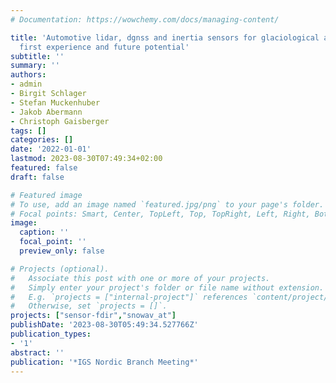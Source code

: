 ```yaml
---
# Documentation: https://wowchemy.com/docs/managing-content/

title: 'Automotive lidar, dgnss and inertia sensors for glaciological applications:
  first experience and future potential'
subtitle: ''
summary: ''
authors:
- admin
- Birgit Schlager
- Stefan Muckenhuber
- Jakob Abermann
- Christoph Gaisberger
tags: []
categories: []
date: '2022-01-01'
lastmod: 2023-08-30T07:49:34+02:00
featured: false
draft: false

# Featured image
# To use, add an image named `featured.jpg/png` to your page's folder.
# Focal points: Smart, Center, TopLeft, Top, TopRight, Left, Right, BottomLeft, Bottom, BottomRight.
image:
  caption: ''
  focal_point: ''
  preview_only: false

# Projects (optional).
#   Associate this post with one or more of your projects.
#   Simply enter your project's folder or file name without extension.
#   E.g. `projects = ["internal-project"]` references `content/project/deep-learning/index.md`.
#   Otherwise, set `projects = []`.
projects: ["sensor-fdir","snowav_at"]
publishDate: '2023-08-30T05:49:34.527766Z'
publication_types:
- '1'
abstract: ''
publication: '*IGS Nordic Branch Meeting*'
---
```

